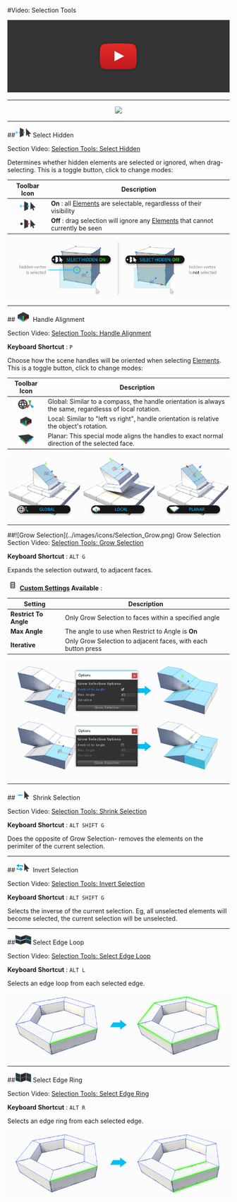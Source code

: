 #Video: Selection Tools

[![ProBuilder Fundamentals Video](../images/VideoLink_YouTube_768.png)](@todo "Selection Tools Video")

---

<div style="text-align:center">
<img src="../../images/Toolbar_SelectionTools.png">
</div>

---

##![Select Hidden ON](../images/icons/Selection_SelectHidden-ON.png) Select Hidden

<div class="video-link">
Section Video: <a href="@todo">Selection Tools: Select Hidden</a>
</div>

Determines whether hidden elements are selected or ignored, when drag-selecting. This is a toggle button, click to change modes:

Toolbar Icon | Description
:---:|---
![Select Hidden ON](../images/icons/Selection_SelectHidden-ON.png) | **On** : all [Elements](@todo) are selectable, regardlesss of their visibility
![Select Hidden OFF](../images/icons/Selection_SelectHidden-OFF.png) |  **Off** : drag selection will ignore any [Elements](@todo) that cannot currently be seen

![Handle Alignment Examples](../images/SelectHidden_Example.png)

---

##![Handle Alignment Local](../images/icons/HandleAlign_Local.png) Handle Alignment

<div class="video-link">
Section Video: <a href="@todo">Selection Tools: Handle Alignment</a>
</div>

**Keyboard Shortcut** : `P`

Choose how the scene handles will be oriented when selecting [Elements](@todo). This is a toggle button, click to change modes:

Toolbar Icon | Description
:---:|---
![Handle Alignment Global](../images/icons/HandleAlign_World.png) | Global: Similar to a compass, the handle orientation is always the same, regardlesss of local rotation.
![Handle Alignment Local](../images/icons/HandleAlign_Local.png) | Local: Similar to "left vs right", handle orientation is relative the object's rotation.
![Handle Alignment Planar](../images/icons/HandleAlign_Plane.png) | Planar: This special mode aligns the handles to exact normal direction of the selected face.

![Handle Alignment Examples](../images/HandleAlign_ExamplesWithTextAndIcons.png)

---

<a id="grow" />
##![Grow Selection](../images/icons/Selection_Grow.png) Grow Selection

<div class="video-link">
Section Video: <a href="@todo">Selection Tools: Grow Selection</a>
</div> 

**Keyboard Shortcut** : `ALT G`

Expands the selection outward, to adjacent faces. 

![Options Icon](../images/icons/options.png) **[Custom Settings](@todo) Available** :

Setting | Description
--- | ---
**Restrict To Angle** | Only Grow Selection to faces within a specified angle
**Max Angle** | The angle to use when Restrict to Angle is **On**
**Iterative** | Only Grow Selection to adjacent faces, with each button press

![Handle Alignment Examples](../images/GrowSelection_Example.png)

---
 
##![Shrink Selection](../images/icons/Selection_Shrink.png) Shrink Selection

<div class="video-link">
Section Video: <a href="@todo">Selection Tools: Shrink Selection</a>
</div> 

**Keyboard Shortcut** : `ALT SHIFT G`

Does the opposite of Grow Selection- removes the elements on the perimiter of the current selection.

---

##![Invert Selection](../images/icons/Selection_Invert.png) Invert Selection

<div class="video-link">
Section Video: <a href="@todo">Selection Tools: Invert Selection</a>
</div> 

**Keyboard Shortcut** : `ALT SHIFT G`

Selects the inverse of the current selection. Eg, all unselected elements will become selected, the current selection will be unselected.

---

##![Select Edge Loop Icon](../images/icons/Selection_Loop.png "Select Edge Loop Icon") Select Edge Loop

<div class="video-link">
Section Video: <a href="@todo">Selection Tools: Select Edge Loop</a>
</div> 

**Keyboard Shortcut** : `ALT L`

Selects an edge loop from each selected edge.

![Handle Alignment Examples](../images/Selection_LoopExample.png)

---

##![Select Edge Ring Icon](../images/icons/Selection_Ring.png "Select Edge Ring Icon") Select Edge Ring

<div class="video-link">
Section Video: <a href="@todo">Selection Tools: Select Edge Ring</a>
</div> 

**Keyboard Shortcut** : `ALT R`

Selects an edge ring from each selected edge.

![Handle Alignment Examples](../images/Selection_RingExample.png)


